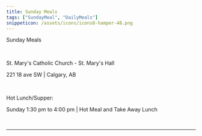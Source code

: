 ```yaml
---
title: Sunday Meals
tags: ["SundayMeal", "DailyMeals"]
snippeticon: /assets/icons/icons8-hamper-48.png
---
```


<span class="subHeader">Sunday Meals</span>

<br>

<p class="post__lead">St. Mary's Catholic Church - St. Mary's Hall</p>

221 18 ave SW | Calgary, AB

<br>

Hot Lunch/Supper:

Sunday 1:30 pm to 4:00 pm | Hot Meal and Take Away Lunch

<br>
<hr>
<br>